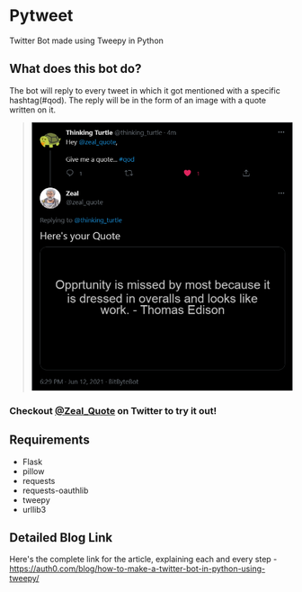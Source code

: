 # Pytweet
Twitter Bot made using Tweepy in Python

## What does this bot do?

The bot will reply to every tweet in which it got mentioned with a specific hashtag(#qod). The reply will be in the form of an image with a quote written on it.

> ![Example](example_tweet.png)

### **Checkout [@Zeal_Quote](https://twitter.com/zeal_quote)** on Twitter to try it out!


## Requirements

- Flask
- pillow
- requests
- requests-oauthlib
- tweepy
- urllib3

## Detailed Blog Link
Here's the complete link for the article, explaining each and every step - https://auth0.com/blog/how-to-make-a-twitter-bot-in-python-using-tweepy/
